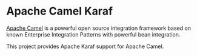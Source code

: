 # Apache Camel Karaf

[Apache Camel](http://camel.apache.org/) is a powerful open source integration framework based on known
Enterprise Integration Patterns with powerful bean integration.

This project provides Apache Karaf support for Apache Camel.

